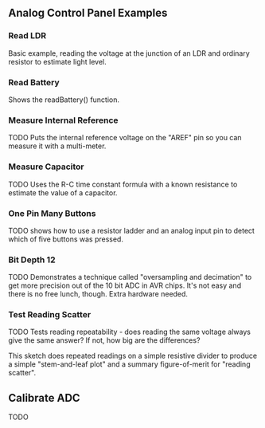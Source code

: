 ## Analog Control Panel Examples

### Read LDR

Basic example, reading the voltage at the junction of an LDR and ordinary resistor to estimate light level.

### Read Battery

Shows the readBattery() function.

### Measure Internal Reference

TODO Puts the internal reference voltage on the "AREF" pin so you can measure it with a multi-meter.

### Measure Capacitor

TODO Uses the R-C time constant formula with a known resistance to estimate the value of a capacitor.

### One Pin Many Buttons

TODO shows how to use a resistor ladder and an analog input pin to detect which of five buttons was pressed.

### Bit Depth 12

TODO Demonstrates a technique called "oversampling and decimation" to get more precision out of the 10 bit ADC in AVR chips. It's not easy and there is no free lunch, though. Extra hardware needed.

### Test Reading Scatter

TODO Tests reading repeatability - does reading the same voltage always give the same answer? If not, how big are the differences?

This sketch does repeated readings on a simple resistive divider to produce a simple "stem-and-leaf plot" and a summary figure-of-merit for "reading scatter".

## Calibrate ADC

TODO
